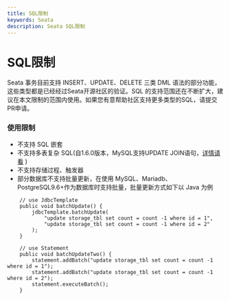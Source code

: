 ```yaml
---
title: SQL限制
keywords: Seata
description: Seata SQL限制
---
```


# SQL限制

Seata 事务目前支持 INSERT、UPDATE、DELETE 三类 DML 语法的部分功能，这些类型都是已经经过Seata开源社区的验证。SQL 的支持范围还在不断扩大，建议在本文限制的范围内使用。如果您有意帮助社区支持更多类型的SQL，请提交PR申请。

### 使用限制

- 不支持 SQL 嵌套
- 不支持多表复杂 SQL(自1.6.0版本，MySQL支持UPDATE JOIN语句，<a href="./dml.md">详情请看</a> )
- 不支持存储过程、触发器
- 部分数据库不支持批量更新，在使用 MySQL、Mariadb、PostgreSQL9.6+作为数据库时支持批量，批量更新方式如下以 Java 为例
```
    // use JdbcTemplate
    public void batchUpdate() {
        jdbcTemplate.batchUpdate(
            "update storage_tbl set count = count -1 where id = 1",
            "update storage_tbl set count = count -1 where id = 2"
		);
    }

    // use Statement
    public void batchUpdateTwo() {
        statement.addBatch("update storage_tbl set count = count -1 where id = 1");
        statement.addBatch("update storage_tbl set count = count -1 where id = 2");
        statement.executeBatch();
    }
```
